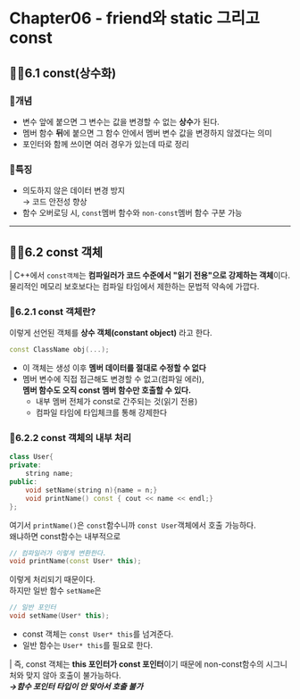 # Chapter06 - friend와 static 그리고 const
## 🐻‍❄️6.1 const(상수화)
### 💠개념
- 변수 앞에 붙으면 그 변수는 값을 변경할 수 없는 **상수**가 된다.
- 멤버 함수 **뒤**에 붙으면 그 함수 안에서 멤버 변수 값을 변경하지 않겠다는 의미
- 포인터와 함께 쓰이면 여러 경우가 있는데 따로 정리

### 💠특징
- 의도하지 않은 데이터 변경 방지</br>
→ 코드 안전성 향상
- 함수 오버로딩 시, `const`멤버 함수와 `non-const`멤버 함수 구분 가능

---
## 🐻‍❄️6.2 const 객체
| C++에서 `const객체`는 **컴파일러가 코드 수준에서 "읽기 전용"으로 강제하는 객체**이다.</br>
물리적인 메모리 보호보다는 컴파일 타임에서 제한하는 문법적 약속에 가깝다.

### 💠6.2.1 const 객체란?
이렇게 선언된 객체를 **상수 객체(constant object)** 라고 한다.
```cpp
const ClassName obj(...);
```
- 이 객체는 생성 이후 **멤버 데이터를 절대로 수정할 수 없다**
- 멤버 변수에 직접 접근해도 변경할 수 없고(컴파일 에러),</br>
**멤버 함수도 오직 const 멤버 함수만 호출할 수 있다.**
  - 내부 멤버 전체가 const로 간주되는 것(읽기 전용)
  - 컴파일 타임에 타입체크를 통해 강제한다

### 💠6.2.2 const 객체의 내부 처리
```cpp
class User{
private:
    string name;
public:
    void setName(string n){name = n;}
    void printName() const { cout << name << endl;}
};
```
여기서 `printName()`은 `const`함수니까 `const User`객체에서 호출 가능하다.</br>
왜냐하면 const함수는 내부적으로
```cpp
// 컴파일러가 이렇게 변환한다.
void printName(const User* this);
```
이렇게 처리되기 때문이다.</br>
하지만 일반 함수 `setName`은
```cpp
// 일반 포인터
void setName(User* this);
```
- const 객체는 `const User* this`를 넘겨준다.
- 일반 함수는 `User* this`를 필요로 한다.

| 즉, const 객체는 **this 포인터가 const 포인터**이기 때문에 non-const함수의 시그니처와 맞지 않아 호출이 불가능하다.</br>
_**→함수 포인터 타입이 안 맞아서 호출 불가**_


